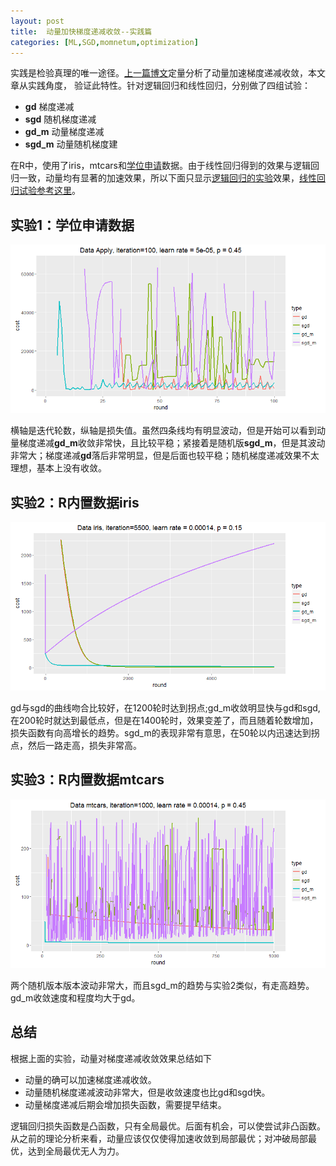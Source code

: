 ```yaml
---
layout: post
title:  动量加快梯度递减收敛--实践篇
categories: [ML,SGD,momnetum,optimization]
---
```


实践是检验真理的唯一途径。[上一篇博文](http://bourneli.github.io/ml/sgd/momnetum/optimization/2017/04/29/momentum-sgd-theory.html)定量分析了动量加速梯度递减收敛，本文章从实践角度， 验证此特性。针对逻辑回归和线性回归，分别做了四组试验：

* **gd** 梯度递减
* **sgd** 随机梯度递减
* **gd_m** 动量梯度递减
* **sgd_m** 动量随机梯度建

在R中，使用了iris，mtcars和[学位申请](http://www.ats.ucla.edu/stat/data/binary.csv)数据。由于线性回归得到的效果与逻辑回归一致，动量均有显著的加速效果，所以下面只显示[逻辑回归的实验](https://github.com/bourneli/data-mining-papers/blob/master/Optimizing-Gradient-Descent/gd-opt/sgd-logistic-regression.R)效果，[线性回归试验参考这里](https://github.com/bourneli/data-mining-papers/blob/master/Optimizing-Gradient-Descent/gd-opt/sgd-linear-gression.R)。


## 实验1：学位申请数据

<div align='center'>
  <img src='/img/momentum_curve_apply.png'/>
</div>

横轴是迭代轮数，纵轴是损失值。虽然四条线均有明显波动，但是开始可以看到动量梯度递减**gd_m**收敛非常快，且比较平稳；紧接着是随机版**sgd_m**，但是其波动非常大；梯度递减**gd**落后非常明显，但是后面也较平稳；随机梯度递减效果不太理想，基本上没有收敛。

## 实验2：R内置数据iris

<div align='center'>
  <img src='/img/momentum_curve_iris.png'/>
</div>

gd与sgd的曲线吻合比较好，在1200轮时达到拐点;gd_m收敛明显快与gd和sgd,在200轮时就达到最低点，但是在1400轮时，效果变差了，而且随着轮数增加，损失函数有向高增长的趋势。sgd_m的表现非常有意思，在50轮以内迅速达到拐点，然后一路走高，损失非常高。

## 实验3：R内置数据mtcars

<div align='center'>
  <img src='/img/momentum_curve_mtcars.png'/>
</div>

两个随机版本版本波动非常大，而且sgd_m的趋势与实验2类似，有走高趋势。gd_m收敛速度和程度均大于gd。


## 总结

根据上面的实验，动量对梯度递减收敛效果总结如下

* 动量的确可以加速梯度递减收敛。
* 动量随机梯度递减波动非常大，但是收敛速度也比gd和sgd快。
* 动量梯度递减后期会增加损失函数，需要提早结束。

逻辑回归损失函数是凸函数，只有全局最优。后面有机会，可以使尝试非凸函数。从之前的理论分析来看，动量应该仅仅使得加速收敛到局部最优；对冲破局部最优，达到全局最优无人为力。

